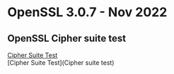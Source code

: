 # OpenSSL 3.0.7 - Nov 2022
## OpenSSL Cipher suite test
[Cipher Suite Test](/Cipher%20suite%20test)  
[Cipher Suite Test](Cipher suite test)
